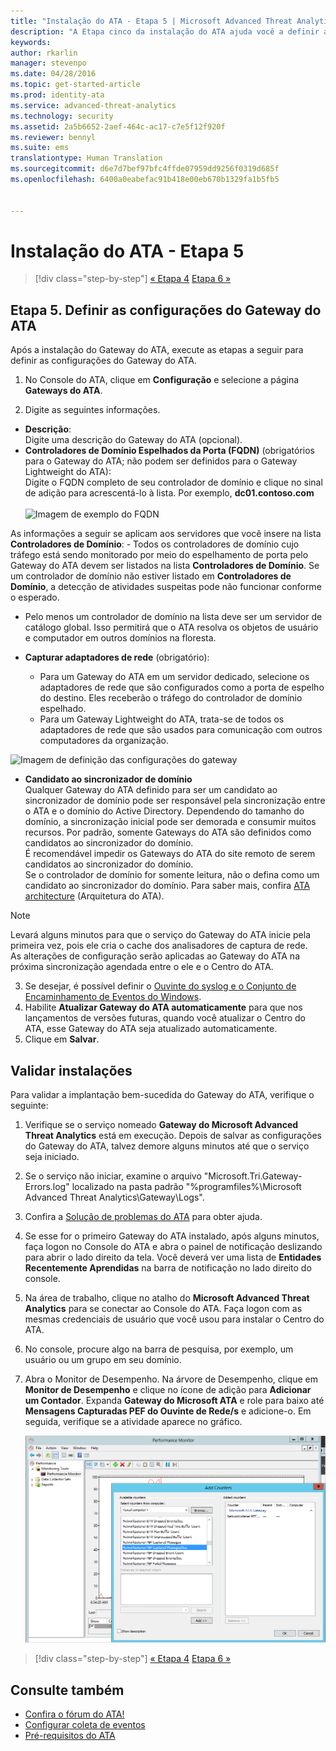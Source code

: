 ```yaml
---
title: "Instalação do ATA - Etapa 5 | Microsoft Advanced Threat Analytics"
description: "A Etapa cinco da instalação do ATA ajuda você a definir as configurações de seu Gateway do ATA."
keywords: 
author: rkarlin
manager: stevenpo
ms.date: 04/28/2016
ms.topic: get-started-article
ms.prod: identity-ata
ms.service: advanced-threat-analytics
ms.technology: security
ms.assetid: 2a5b6652-2aef-464c-ac17-c7e5f12f920f
ms.reviewer: bennyl
ms.suite: ems
translationtype: Human Translation
ms.sourcegitcommit: d6e7d7bef97bfc4ffde07959dd9256f0319d685f
ms.openlocfilehash: 6400a0eabefac91b418e00eb670b1329fa1b5fb5


---
```


# Instalação do ATA - Etapa 5

>[!div class="step-by-step"]
[« Etapa 4](install-ata-step4.md)
[Etapa 6 »](install-ata-step6.md)


## Etapa 5. Definir as configurações do Gateway do ATA
Após a instalação do Gateway do ATA, execute as etapas a seguir para definir as configurações do Gateway do ATA.

1.  No Console do ATA, clique em **Configuração** e selecione a página **Gateways do ATA**.

2.  Digite as seguintes informações.

  - **Descrição**: <br>Digite uma descrição do Gateway do ATA (opcional).
  - **Controladores de Domínio Espelhados da Porta (FQDN)** (obrigatórios para o Gateway do ATA; não podem ser definidos para o Gateway Lightweight do ATA): <br>Digite o FQDN completo de seu controlador de domínio e clique no sinal de adição para acrescentá-lo à lista. Por exemplo, **dc01.contoso.com**<br /><br />![Imagem de exemplo do FQDN](media/ATAGWDomainController.png)

As informações a seguir se aplicam aos servidores que você insere na lista **Controladores de Domínio**: -   Todos os controladores de domínio cujo tráfego está sendo monitorado por meio do espelhamento de porta pelo Gateway do ATA devem ser listados na lista **Controladores de Domínio**. Se um controlador de domínio não estiver listado em **Controladores de Domínio**, a detecção de atividades suspeitas pode não funcionar conforme o esperado.
-   Pelo menos um controlador de domínio na lista deve ser um servidor de catálogo global. Isso permitirá que o ATA resolva os objetos de usuário e computador em outros domínios na floresta.

 - **Capturar adaptadores de rede** (obrigatório):<br>
     - Para um Gateway do ATA em um servidor dedicado, selecione os adaptadores de rede que são configurados como a porta de espelho do destino. Eles receberão o tráfego do controlador de domínio espelhado.
     - Para um Gateway Lightweight do ATA, trata-se de todos os adaptadores de rede que são usados para comunicação com outros computadores da organização.

![Imagem de definição das configurações do gateway](media/ATA-Config-GW-Settings.jpg)

 - **Candidato ao sincronizador de domínio**<br>
Qualquer Gateway do ATA definido para ser um candidato ao sincronizador de domínio pode ser responsável pela sincronização entre o ATA e o domínio do Active Directory. Dependendo do tamanho do domínio, a sincronização inicial pode ser demorada e consumir muitos recursos. Por padrão, somente Gateways do ATA são definidos como candidatos ao sincronizador do domínio. <br>É recomendável impedir os Gateways do ATA do site remoto de serem candidatos ao sincronizador do domínio.<br>Se o controlador de domínio for somente leitura, não o defina como um candidato ao sincronizador do domínio. Para saber mais, confira [ATA architecture](/advanced-threat-analytics/plan-design/ata-architecture#ata-lightweight-gateway-features) (Arquitetura do ATA).

> [!NOTE] 
> Levará alguns minutos para que o serviço do Gateway do ATA inicie pela primeira vez, pois ele cria o cache dos analisadores de captura de rede.<br>
> As alterações de configuração serão aplicadas ao Gateway do ATA na próxima sincronização agendada entre o ele e o Centro do ATA.



    

3. Se desejar, é possível definir o [Ouvinte do syslog e o Conjunto de Encaminhamento de Eventos do Windows](configure-event-collection.md). 
4. Habilite **Atualizar Gateway do ATA automaticamente** para que nos lançamentos de versões futuras, quando você atualizar o Centro do ATA, esse Gateway do ATA seja atualizado automaticamente.
3.  Clique em **Salvar**.


## Validar instalações
Para validar a implantação bem-sucedida do Gateway do ATA, verifique o seguinte:

1.  Verifique se o serviço nomeado **Gateway do Microsoft Advanced Threat Analytics** está em execução. Depois de salvar as configurações do Gateway do ATA, talvez demore alguns minutos até que o serviço seja iniciado.

2.  Se o serviço não iniciar, examine o arquivo "Microsoft.Tri.Gateway-Errors.log" localizado na pasta padrão "%programfiles%\Microsoft Advanced Threat Analytics\Gateway\Logs".

3.  Confira a [Solução de problemas do ATA](/advanced-threat-analytics/troubleshoot/troubleshooting-ata-known-errors) para obter ajuda.

4.  Se esse for o primeiro Gateway do ATA instalado, após alguns minutos, faça logon no Console do ATA e abra o painel de notificação deslizando para abrir o lado direito da tela. Você deverá ver uma lista de **Entidades Recentemente Aprendidas** na barra de notificação no lado direito do console.

5.  Na área de trabalho, clique no atalho do **Microsoft Advanced Threat Analytics** para se conectar ao Console do ATA. Faça logon com as mesmas credenciais de usuário que você usou para instalar o Centro do ATA.
6.  No console, procure algo na barra de pesquisa, por exemplo, um usuário ou um grupo em seu domínio.
7.  Abra o Monitor de Desempenho. Na árvore de Desempenho, clique em **Monitor de Desempenho** e clique no ícone de adição para **Adicionar um Contador**. Expanda **Gateway do Microsoft ATA** e role para baixo até **Mensagens Capturadas PEF do Ouvinte de Rede/s** e adicione-o. Em seguida, verifique se a atividade aparece no gráfico.

    ![Adicionar imagem dos contadores de desempenho](media/ATA-performance-monitoring-add-counters.png)


>[!div class="step-by-step"]
[« Etapa 4](install-ata-step4.md)
[Etapa 6 »](install-ata-step6.md)

## Consulte também

- [Confira o fórum do ATA!](https://social.technet.microsoft.com/Forums/security/home?forum=mata)
- [Configurar coleta de eventos](configure-event-collection.md)
- [Pré-requisitos do ATA](/advanced-threat-analytics/plan-design/ata-prerequisites)




<!--HONumber=Jun16_HO4-->



